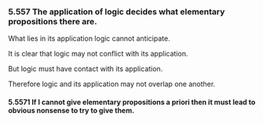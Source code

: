 ### 5.557 The application of logic decides what elementary propositions there are.

What lies in its application logic cannot anticipate.

It is clear that logic may not conflict with its application.

But logic must have contact with its application.

Therefore logic and its application may not overlap one another.

#### 5.5571 If I cannot give elementary propositions a priori then it must lead to obvious nonsense to try to give them.